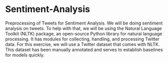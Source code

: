# Sentiment-Analysis
Preprocessing of Tweets for Sentiment Analysis.
We will be doing sentiment analysis on tweets. To help with that, we will be using the Natural Language Toolkit (NLTK) package, an open-source Python library for natural language processing. It has modules for collecting, handling, and processing Twitter data. For this exercise, we will use a Twitter dataset that comes with NLTK. This dataset has been manually annotated and serves to establish baselines for models quickly.
